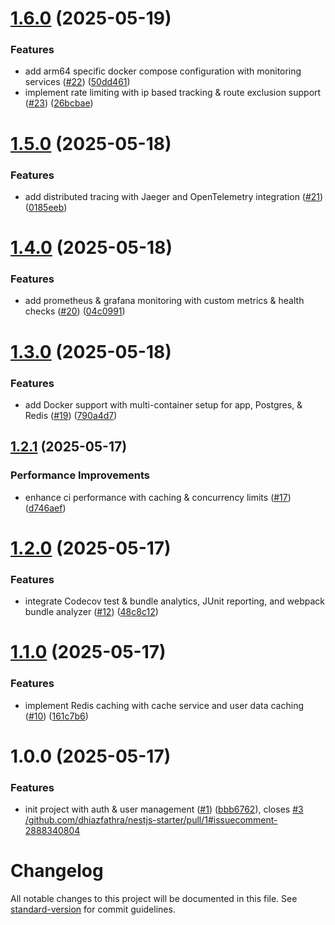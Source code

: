 # [1.6.0](https://github.com/dhiazfathra/nestjs-starter/compare/v1.5.0...v1.6.0) (2025-05-19)


### Features

* add arm64 specific docker compose configuration with monitoring services ([#22](https://github.com/dhiazfathra/nestjs-starter/issues/22)) ([50dd461](https://github.com/dhiazfathra/nestjs-starter/commit/50dd461ef1ef05dc7acb8f1634fba153992890f9))
* implement rate limiting with ip based tracking & route exclusion support ([#23](https://github.com/dhiazfathra/nestjs-starter/issues/23)) ([26bcbae](https://github.com/dhiazfathra/nestjs-starter/commit/26bcbae252775f99ffb2929704feb39933ce8042))

# [1.5.0](https://github.com/dhiazfathra/nestjs-starter/compare/v1.4.0...v1.5.0) (2025-05-18)


### Features

* add distributed tracing with Jaeger and OpenTelemetry integration ([#21](https://github.com/dhiazfathra/nestjs-starter/issues/21)) ([0185eeb](https://github.com/dhiazfathra/nestjs-starter/commit/0185eebae54cc9bb3b5694aeabcffa99a7d913c6))

# [1.4.0](https://github.com/dhiazfathra/nestjs-starter/compare/v1.3.0...v1.4.0) (2025-05-18)


### Features

* add prometheus & grafana monitoring with custom metrics & health checks ([#20](https://github.com/dhiazfathra/nestjs-starter/issues/20)) ([04c0991](https://github.com/dhiazfathra/nestjs-starter/commit/04c099107b4accce6f9a53b3ee5766b16648e01b))

# [1.3.0](https://github.com/dhiazfathra/nestjs-starter/compare/v1.2.1...v1.3.0) (2025-05-18)


### Features

* add Docker support with multi-container setup for app, Postgres, & Redis ([#19](https://github.com/dhiazfathra/nestjs-starter/issues/19)) ([790a4d7](https://github.com/dhiazfathra/nestjs-starter/commit/790a4d7a4ea3f069189da5dad1cfde0db7c2af06))

## [1.2.1](https://github.com/dhiazfathra/nestjs-starter/compare/v1.2.0...v1.2.1) (2025-05-17)


### Performance Improvements

* enhance ci performance with caching & concurrency limits ([#17](https://github.com/dhiazfathra/nestjs-starter/issues/17)) ([d746aef](https://github.com/dhiazfathra/nestjs-starter/commit/d746aef2906278a0e056b498622af7b682592d67))

# [1.2.0](https://github.com/dhiazfathra/nestjs-starter/compare/v1.1.0...v1.2.0) (2025-05-17)


### Features

* integrate Codecov test & bundle analytics, JUnit reporting, and webpack bundle analyzer ([#12](https://github.com/dhiazfathra/nestjs-starter/issues/12)) ([48c8c12](https://github.com/dhiazfathra/nestjs-starter/commit/48c8c128e4bc6af9da7876b8fcf60a875f45aedb))

# [1.1.0](https://github.com/dhiazfathra/nestjs-starter/compare/v1.0.0...v1.1.0) (2025-05-17)


### Features

* implement Redis caching with cache service and user data caching ([#10](https://github.com/dhiazfathra/nestjs-starter/issues/10)) ([161c7b6](https://github.com/dhiazfathra/nestjs-starter/commit/161c7b6c9ed6873a63054e6fbcdc999b42fe05f6))

# 1.0.0 (2025-05-17)


### Features

* init project with auth & user management ([#1](https://github.com/dhiazfathra/nestjs-starter/issues/1)) ([bbb6762](https://github.com/dhiazfathra/nestjs-starter/commit/bbb67625fc4c6f8e4d8078d3fe8ec411befc0f13)), closes [#3](https://github.com/dhiazfathra/nestjs-starter/issues/3) [/github.com/dhiazfathra/nestjs-starter/pull/1#issuecomment-2888340804](https://github.com//github.com/dhiazfathra/nestjs-starter/pull/1/issues/issuecomment-2888340804)

# Changelog

All notable changes to this project will be documented in this file. See [standard-version](https://github.com/conventional-changelog/standard-version) for commit guidelines.
